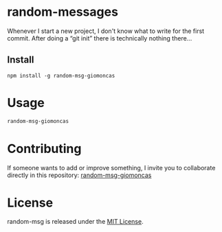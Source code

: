 
# random-messages

Whenever I start a new project, I don't know what to write for the first commit. After doing a “git init” there is technically nothing there...

## Install

```npm
npm install -g random-msg-giomoncas
```

# Usage

```bash
random-msg-giomoncas
```

# Contributing
If someone wants to add or improve something, I invite you to collaborate directly in this repository: [random-msg-giomoncas](https://github.com/Giomoncas/random-msg-giomoncas.git)

# License
random-msg is released under the [MIT License](https://opensource.org/licenses/MIT).